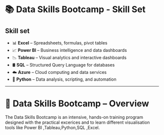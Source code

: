 # 📚 Data Skills Bootcamp - Skill Set

## Skill set

- 📊 **Excel** – Spreadsheets, formulas, pivot tables
- 📈 **Power BI** – Business intelligence and data dashboards
- 📉 **Tableau** – Visual analytics and interactive dashboards
- 🛢️ **SQL** – Structured Query Language for databases
- ☁️ **Azure** – Cloud computing and data services
- 🐍 **Python** – Data analysis, scripting, and automation
- ---
# 🚀 Data Skills Bootcamp – Overview
The Data Skills Bootcamp is an intensive, hands-on training program designed with the practical excerices and to learn different visualisation tools like Power BI ,Tableau,Python,SQL ,Excel.
